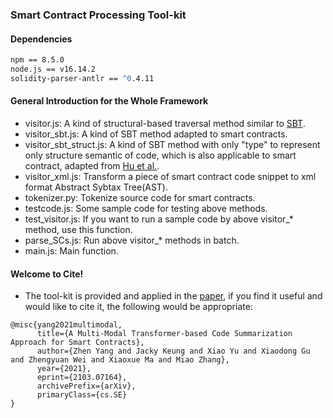 ### Smart Contract Processing Tool-kit
#### Dependencies
```cmd
npm == 8.5.0
node.js == v16.14.2
solidity-parser-antlr == ^0.4.11
```
#### General Introduction for the Whole Framework
- visitor.js: A kind of structural-based traversal method similar to [SBT](https://ieeexplore.ieee.org/abstract/document/8973050). 
- visitor_sbt.js: A kind of SBT method adapted to smart contracts.
- visitor_sbt_struct.js: A kind of SBT method with only "type" to represent only structure semantic of code, which is also applicable to smart contract, adapted from [Hu et al.](https://link.springer.com/article/10.1007/s10664-019-09730-9).
- visitor_xml.js: Transform a piece of smart contract code snippet to xml format Abstract Sybtax Tree(AST).
- tokenizer.py: Tokenize source code for smart contracts.
- testcode.js: Some sample code for testing above methods.
- test_visitor.js: If you want to run a sample code by above visitor_* method, use this function.
- parse_SCs.js: Run above visitor_* methods in batch.
- main.js: Main function.
#### Welcome to Cite!  
- The tool-kit is provided and applied in the [paper](https://arxiv.org/abs/2103.07164), if you find it useful and would like to cite it, the following would be appropriate:
```
@misc{yang2021multimodal,
      title={A Multi-Modal Transformer-based Code Summarization Approach for Smart Contracts}, 
      author={Zhen Yang and Jacky Keung and Xiao Yu and Xiaodong Gu and Zhengyuan Wei and Xiaoxue Ma and Miao Zhang},
      year={2021},
      eprint={2103.07164},
      archivePrefix={arXiv},
      primaryClass={cs.SE}
}
```
